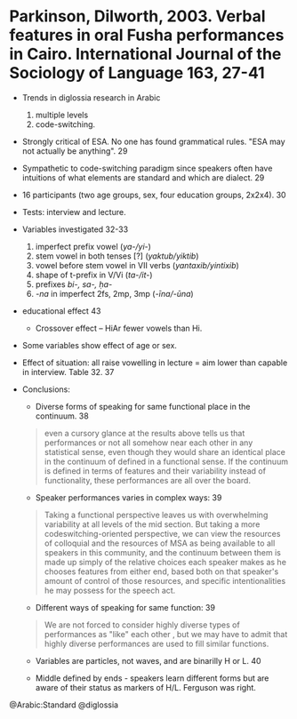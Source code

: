 # Parkinson, Dilworth, 2003. Verbal features in oral Fusha performances in Cairo. International Journal of the Sociology of Language 163, 27-41

- Trends in diglossia research in Arabic
  1. multiple levels
  2. code-switching.

- Strongly critical of ESA. No one has found grammatical rules. "ESA may not actually be anything". 29

- Sympathetic to code-switching paradigm since speakers often have intuitions of what elements are standard and which are dialect. 29


- 16 participants (two age groups, sex, four education groups, 2x2x4). 30

- Tests: interview and lecture.

- Variables investigated 32-33
  1. imperfect prefix vowel (*ya-/yi-*)
  2. stem vowel in both tenses [?] (*yaktub/yiktib*)
  3. vowel before stem vowel in VII verbs (*yantaxib/yintixib*)
  4. shape of t-prefix in V/Vi (*ta-/it-*)
  5. prefixes *bi-, sa-, ḥa-*
  6. *-na* in imperfect 2fs, 2mp, 3mp (*-īna/-ūna*)


- educational effect 43
  - Crossover effect – HiAr fewer vowels than Hi.

- Some variables show effect of age or sex.

- Effect of situation: all raise vowelling in lecture = aim lower than capable in interview. Table 32. 37

- Conclusions:

  - Diverse forms of speaking for same functional place in the continuum. 38 

  > even a cursory glance at the results above tells us that performances or not all somehow near each other in any statistical sense, even though they would share an identical place in the continuum of defined in a functional sense. If the continuum is defined in terms of features and their variability instead of functionality, these performances are all over the board.

  - Speaker performances varies in complex ways: 39

  > Taking a functional perspective leaves us with overwhelming variability at all levels of the mid section. But taking a more codeswitching-oriented perspective, we can view the resources of colloquial and the resources of MSA as being available to all speakers in this community, and the continuum between them is made up simply of the relative choices each speaker makes as he chooses features from either end, based both on that speaker's amount of control of those resources, and specific intentionalities he may possess for the speech act.

  - Different ways of speaking for same function: 39

  > We are not forced to consider highly diverse types of performances as "like" each other , but we may have to admit that highly diverse performances are used to fill similar functions. 

  - Variables are particles, not waves, and are binarilly H or L. 40

  - Middle defined by ends - speakers learn different forms but are aware of their status as markers of H/L. Ferguson was right.

@Arabic:Standard
@diglossia
